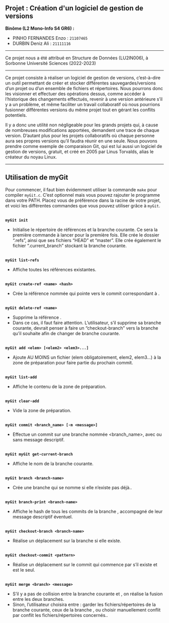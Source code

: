 Projet : Création d'un logiciel de gestion de versions
--- 

**Binôme (L2 Mono-Info S4 GR6) :**
 - PINHO FERNANDES Enzo : `21107465`
 - DURBIN Deniz Ali : `21111116`

--- 

Ce projet nous a été attribué en Structure de Données (LU2IN006), à Sorbonne Université Sciences (2022-2023)

--- 

Ce projet consiste à réaliser un logiciel de gestion de versions, c’est-à-dire un outil permettant de créer et
stocker différentes sauvegardes/versions d’un projet ou d’un ensemble de fichiers et répertoires.
Nous pourrons donc les visionner et effectuer des opérations dessus, comme accéder à l’historique des
changements effectués, revenir à une version antérieure s’il y a un problème, et même faciliter un travail
collaboratif où nous pourrions fusionner différentes versions du même projet tout en gérant les conflits
potentiels.

Il y a donc une utilité non négligeable pour les grands projets qui, à cause de nombreuses modifications
apportées, demandent une trace de chaque version. D’autant plus pour les projets collaboratifs où chaque
personne aura ses propres versions qu’il faudra réunir en une seule.
Nous pouvons prendre comme exemple de comparaison Git, qui est lui aussi un logiciel de gestion de
versions, gratuit, et créé en 2005 par Linus Torvalds, alias le créateur du noyau Linux.

---

## Utilisation de myGit

Pour commencer, il faut bien évidemment utiliser la commande `make` pour compiler `myGit.c`.
C’est optionnel mais vous pouvez rajouter le programme dans votre PATH. Placez vous de préférence dans la racine de votre projet, et voici les différentes commandes que vous pouvez utiliser grâce à `myGit`.

\
**`myGit init`**
- Initialise le répertoire de références et la branche courante. Ce sera la première commande à lancer pour la première fois. Elle crée le dossier “.refs”, ainsi que ses fichiers “HEAD” et “master”. Elle crée également le fichier “.current_branch” stockant la branche courante.

\
**`myGit list-refs`**
- Affiche toutes les références existantes.

\
**`myGit create-ref <name> <hash>`**
- Crée la référence nommée <name> qui pointe vers le commit correspondant à <hash>.

\
**`myGit delete-ref <name>`**
- Supprime la référence <name>.
- Dans ce cas, il faut faire attention. L’utilisateur, s’il supprime sa branche courante, devrait
penser à faire un “checkout-branch” vers la branche qu’il souhaite afin de changer de branche
courante.

\
**`myGit add <elem> [<elem2> <elem3>...]`**
- Ajoute AU MOINS un fichier (elem obligatoirement, elem2, elem3...) à la zone de préparation pour faire partie du prochain commit.

\
**`myGit list-add`**
- Affiche le contenu de la zone de préparation.

\
**`myGit clear-add`**
- Vide la zone de préparation.

\
**`myGit commit <branch_name> [-m <message>]`**
- Effectue un commit sur une branche nommée <branch_name>, avec ou sans message
descriptif.

\
**`myGit myGit get-current-branch`**
- Affiche le nom de la branche courante.

\
**`myGit branch <branch-name>`**
- Crée une branche qui se nomme <branch-name> si elle n’existe pas déjà..

\
**`myGit branch-print <branch-name>`**
- Affiche le hash de tous les commits de la branche <branch-name>, accompagné de leur
message descriptif éventuel.

\
**`myGit checkout-branch <branch-name>`**
- Réalise un déplacement sur la branche <branch-name> si elle existe.

\
**`myGit checkout-commit <pattern>`**
- Réalise un déplacement sur le commit qui commence par <pattern> s’il existe et est le seul.

\
**`myGit merge <branch> <message>`**
- S’il y a pas de collision entre la branche courante et <branch>, on réalise la fusion entre les
deux branches. 
- Sinon, l’utilisateur choisira entre : garder les fichiers/répertoires de la branche
courante, ceux de la branche <branch>, ou choisir manuellement conflit par conflit les
fichiers/répertoires concernés..